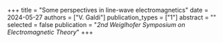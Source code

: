 +++
title = "Some perspectives in line-wave electromagnetics"
date = 2024-05-27
authors = ["V. Galdi"]
publication_types = ["1"]
abstract = ""
selected = false
publication = "*2nd Weiglhofer Symposium on Electromagnetic Theory*"
+++
